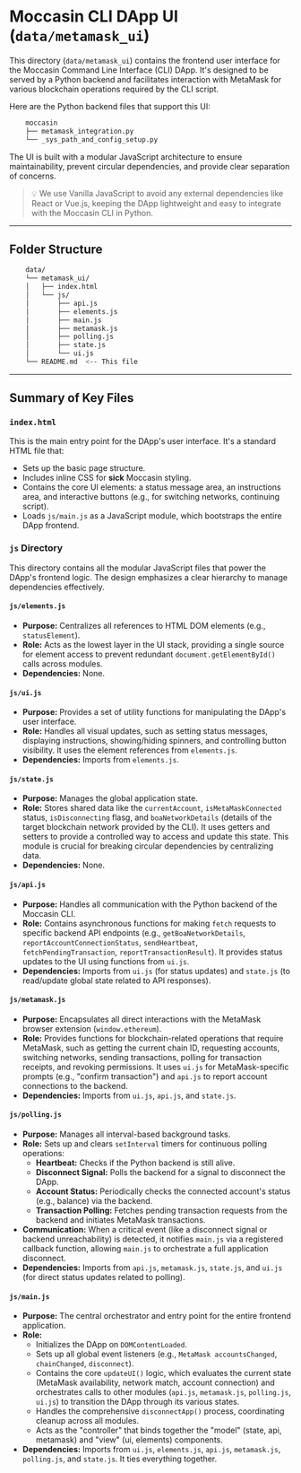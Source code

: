 # Moccasin CLI DApp UI (`data/metamask_ui`)

This directory (`data/metamask_ui`) contains the frontend user interface for the Moccasin Command Line Interface (CLI) DApp. It's designed to be served by a Python backend and facilitates interaction with MetaMask for various blockchain operations required by the CLI script.

Here are the Python backend files that support this UI:

```bash
    moccasin
    ├── metamask_integration.py
    └── _sys_path_and_config_setup.py
```

The UI is built with a modular JavaScript architecture to ensure maintainability, prevent circular dependencies, and provide clear separation of concerns.

> &#x1F4A1; We use Vanilla JavaScript to avoid any external dependencies like React or Vue.js, keeping the DApp lightweight and easy to integrate with the Moccasin CLI in Python.

---

## Folder Structure

```bash
    data/
    └── metamask_ui/
    │   ├── index.html
    │   └── js/
    │       ├── api.js
    │       ├── elements.js
    │       ├── main.js
    │       ├── metamask.js
    │       ├── polling.js
    │       ├── state.js
    │       └── ui.js
    └── README.md  <-- This file
```

---

## Summary of Key Files

### `index.html`

This is the main entry point for the DApp's user interface. It's a standard HTML file that:

- Sets up the basic page structure.
- Includes inline CSS for **sick** Moccasin styling.
- Contains the core UI elements: a status message area, an instructions area, and interactive buttons (e.g., for switching networks, continuing script).
- Loads `js/main.js` as a JavaScript module, which bootstraps the entire DApp frontend.

### `js` Directory

This directory contains all the modular JavaScript files that power the DApp's frontend logic. The design emphasizes a clear hierarchy to manage dependencies effectively.

#### `js/elements.js`

- **Purpose:** Centralizes all references to HTML DOM elements (e.g., `statusElement`).
- **Role:** Acts as the lowest layer in the UI stack, providing a single source for element access to prevent redundant `document.getElementById()` calls across modules.
- **Dependencies:** None.

#### `js/ui.js`

- **Purpose:** Provides a set of utility functions for manipulating the DApp's user interface.
- **Role:** Handles all visual updates, such as setting status messages, displaying instructions, showing/hiding spinners, and controlling button visibility. It uses the element references from `elements.js`.
- **Dependencies:** Imports from `elements.js`.

#### `js/state.js`

- **Purpose:** Manages the global application state.
- **Role:** Stores shared data like the `currentAccount`, `isMetaMaskConnected` status, `isDisconnecting` flasg, and `boaNetworkDetails` (details of the target blockchain network provided by the CLI). It uses getters and setters to provide a controlled way to access and update this state. This module is crucial for breaking circular dependencies by centralizing data.
- **Dependencies:** None.

#### `js/api.js`

- **Purpose:** Handles all communication with the Python backend of the Moccasin CLI.
- **Role:** Contains asynchronous functions for making `fetch` requests to specific backend API endpoints (e.g., `getBoaNetworkDetails`, `reportAccountConnectionStatus`, `sendHeartbeat`, `fetchPendingTransaction`, `reportTransactionResult`). It provides status updates to the UI using functions from `ui.js`.
- **Dependencies:** Imports from `ui.js` (for status updates) and `state.js` (to read/update global state related to API responses).

#### `js/metamask.js`

- **Purpose:** Encapsulates all direct interactions with the MetaMask browser extension (`window.ethereum`).
- **Role:** Provides functions for blockchain-related operations that require MetaMask, such as getting the current chain ID, requesting accounts, switching networks, sending transactions, polling for transaction receipts, and revoking permissions. It uses `ui.js` for MetaMask-specific prompts (e.g., "confirm transaction") and `api.js` to report account connections to the backend.
- **Dependencies:** Imports from `ui.js`, `api.js`, and `state.js`.

#### `js/polling.js`

- **Purpose:** Manages all interval-based background tasks.
- **Role:** Sets up and clears `setInterval` timers for continuous polling operations:
  - **Heartbeat:** Checks if the Python backend is still alive.
  - **Disconnect Signal:** Polls the backend for a signal to disconnect the DApp.
  - **Account Status:** Periodically checks the connected account's status (e.g., balance) via the backend.
  - **Transaction Polling:** Fetches pending transaction requests from the backend and initiates MetaMask transactions.
- **Communication:** When a critical event (like a disconnect signal or backend unreachability) is detected, it notifies `main.js` via a registered callback function, allowing `main.js` to orchestrate a full application disconnect.
- **Dependencies:** Imports from `api.js`, `metamask.js`, `state.js`, and `ui.js` (for direct status updates related to polling).

#### `js/main.js`

- **Purpose:** The central orchestrator and entry point for the entire frontend application.
- **Role:**
  - Initializes the DApp on `DOMContentLoaded`.
  - Sets up all global event listeners (e.g., `MetaMask accountsChanged`, `chainChanged`, `disconnect`).
  - Contains the core `updateUI()` logic, which evaluates the current state (MetaMask availability, network match, account connection) and orchestrates calls to other modules (`api.js`, `metamask.js`, `polling.js`, `ui.js`) to transition the DApp through its various states.
  - Handles the comprehensive `disconnectApp()` process, coordinating cleanup across all modules.
  - Acts as the "controller" that binds together the "model" (state, api, metamask) and "view" (ui, elements) components.
- **Dependencies:** Imports from `ui.js`, `elements.js`, `api.js`, `metamask.js`, `polling.js`, and `state.js`. It ties everything together.
